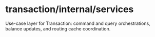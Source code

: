 # transaction/internal/services

Use-case layer for Transaction: command and query orchestrations, balance updates, and routing cache coordination.
